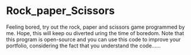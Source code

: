 # Rock_paper_Scissors

Feeling bored, try out the rock, paper and scissors game programmed by me. Hope, this will keep ou diverted uring the time of boredom. Note that this program is open-source and you can use this code to improve your portfolio, considering the fact that you understand the code......
